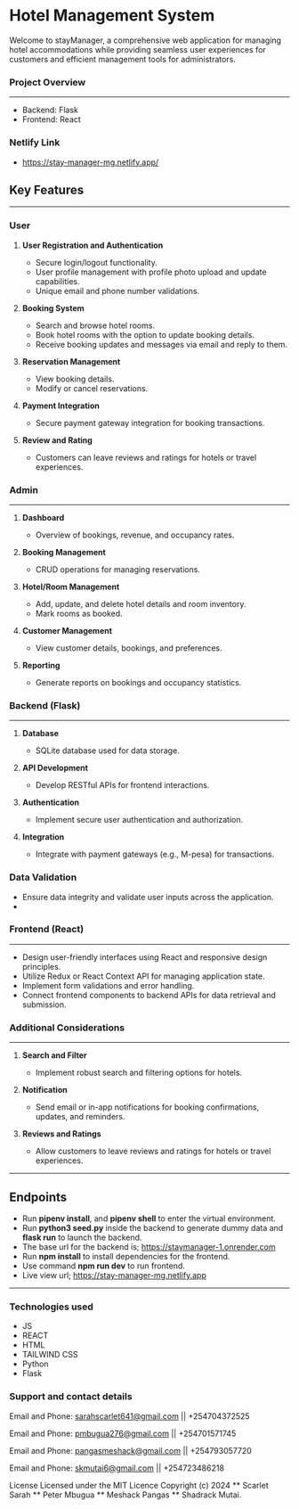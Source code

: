 # Hotel Management System

Welcome to stayManager, a comprehensive web application for managing hotel accommodations while providing seamless user experiences for customers and efficient management tools for administrators.

### Project Overview
---
- Backend: Flask
- Frontend: React

### Netlify Link
- https://stay-manager-mg.netlify.app/

## Key Features
---
### User

1. **User Registration and Authentication**
   - Secure login/logout functionality.
   - User profile management with profile photo upload and update capabilities.
   - Unique email and phone number validations.

2. **Booking System**
   - Search and browse hotel rooms.
   - Book hotel rooms with the option to update booking details.
   - Receive booking updates and messages via email and reply to them.

3. **Reservation Management**
   - View booking details.
   - Modify or cancel reservations.

4. **Payment Integration**
   - Secure payment gateway integration for booking transactions.

5. **Review and Rating**
   - Customers can leave reviews and ratings for hotels or travel experiences.

### Admin
---
1. **Dashboard**
   - Overview of bookings, revenue, and occupancy rates.

2. **Booking Management**
   - CRUD operations for managing reservations.

3. **Hotel/Room Management**
   - Add, update, and delete hotel details and room inventory.
   - Mark rooms as booked.

4. **Customer Management**
   - View customer details, bookings, and preferences.

5. **Reporting**
   - Generate reports on bookings and occupancy statistics.

### Backend (Flask)
---
1. **Database**
   - SQLite database used for data storage.

2. **API Development**
   - Develop RESTful APIs for frontend interactions.

3. **Authentication**
   - Implement secure user authentication and authorization.

4. **Integration**
   - Integrate with payment gateways (e.g., M-pesa) for transactions.

### Data Validation

- Ensure data integrity and validate user inputs across the application.
- 
### Frontend (React)
---
- Design user-friendly interfaces using React and responsive design principles.
- Utilize Redux or React Context API for managing application state.
- Implement form validations and error handling.
- Connect frontend components to backend APIs for data retrieval and submission.

### Additional Considerations
---
1. **Search and Filter**
   - Implement robust search and filtering options for hotels.

2. **Notification**
   - Send email or in-app notifications for booking confirmations, updates, and reminders.

3. **Reviews and Ratings**
   - Allow customers to leave reviews and ratings for hotels or travel experiences.

---

## Endpoints
   - Run **pipenv install**, and **pipenv shell** to enter the virtual environment.
   - Run **python3 seed.py** inside the backend to generate dummy data and **flask run** to launch the backend.
   - The base url for the backend is; https://staymanager-1.onrender.com
   - Run **npm install** to install dependencies for the frontend.
   - Use command **npm run dev** to run frontend.
   - Live view url; https://stay-manager-mg.netlify.app
---

### Technologies used
-   JS
-   REACT
-   HTML
-   TAILWIND CSS
-   Python
-   Flask

### Support and contact details
Email and Phone: sarahscarlet641@gmail.com || +254704372525

Email and Phone: pmbugua276@gmail.com || +254701571745

Email and Phone: pangasmeshack@gmail.com || +254793057720

Email and Phone: skmutai6@gmail.com || +254723486218

 
License
Licensed under the MIT Licence Copyright (c) 2024 ** Scarlet Sarah ** Peter Mbugua ** Meshack Pangas ** Shadrack Mutai.
